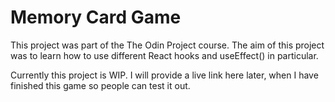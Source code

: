 # Memory Card Game

This project was part of the The Odin Project course. The aim of this project was to learn how to use different React hooks and useEffect() in particular.

Currently this project is WIP. I will provide a live link here later, when I have finished this game so people can test it out.
